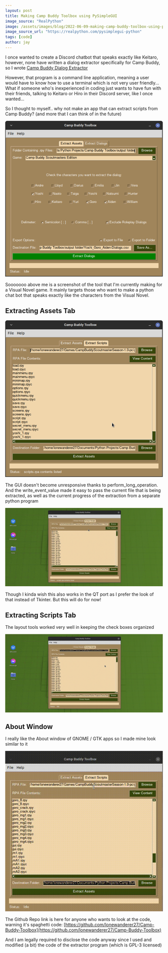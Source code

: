 ```yaml
---
layout: post
title: Making Camp Buddy Toolbox using PySimpleGUI
image_source: "RealPython"
image: /assets/images/blog/2022-06-09-making-camp-buddy-toolbox-using-pysimplegui/Get-Started-with-PySimpleGUI_Watermarked.webp
image_source_url: "https://realpython.com/pysimplegui-python"
tags: [code]
author: jay
---
```


I once wanted to create a Discord chatbot that speaks exactly like Keitaro, however, none have written a dialog extractor specifically for Camp Buddy, so I wrote [Camp Buddy Dialog Extractor](https://github.com/lonewanderer27/Camp-Buddy-Dialog-Extractor)

However, that program is a command line application, meaning a user would have to know how to use a terminal which is not very user friendly... What if someone who's inexperienced in coding just wants to have fun with their friends, talking to Keitaro or Hiro in their Discord server, like I once wanted...

So I thought to myself.. why not make an app that can extract scripts from Camp Buddy? (and more that I can think of in the future)

![](/assets/images/blog/2022-06-09-making-camp-buddy-toolbox-using-pysimplegui/Screenshot_Extract_Dialogs_Tab.png)

Sooooooo above me is a screenshot of the tool that I'm currently making for a Visual Novel game. It mainly targets those who want to make a python chat bot that speaks exactly like the characters from the Visual Novel.

## Extracting Assets Tab

![](/assets/images/blog/2022-06-09-making-camp-buddy-toolbox-using-pysimplegui/172808192-31553218-949d-432a-a740-68266242f98a.png)

The GUI doesn't become unresponsive thanks to perform_long_operation. And the write_event_value made it easy to pass the current file that is being extracted, as well as the current progress of the extraction from a separate python program

![](/assets/images/blog/2022-06-09-making-camp-buddy-toolbox-using-pysimplegui/172815391-6f95e611-3f80-4875-a586-baf5aae3d6a3.gif)

Though I kinda wish this also works in the QT port as I prefer the look of that instead of Tkinter. But this will do for now!


## Extracting Scripts Tab

The layout tools worked very well in keeping the check boxes organized

![](/assets/images/blog/2022-06-09-making-camp-buddy-toolbox-using-pysimplegui/172815459-afddc0de-7ac3-4be4-9d96-76cfe86529dc.gif)



## About Window

I really like the About window of GNOME / GTK apps so I made mine look similar to it

![](/assets/images/blog/2022-06-09-making-camp-buddy-toolbox-using-pysimplegui/172815544-67924be4-00f8-4016-a34e-a96c6b82a200.gif)



The Github Repo link is here for anyone who wants to look at the code, warning it's spaghetti code:
[https://github.com/lonewanderer27/Camp-Buddy-Toolbox](https://github.com/lonewanderer27/Camp-Buddy-Toolbox)

And I am legally required to disclose the code anyway since I used and modified (a bit) the code of the extractor program (which is GPL-3 licensed)